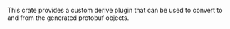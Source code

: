 This crate provides a custom derive plugin that can be used to convert to and from
the generated protobuf objects.